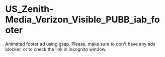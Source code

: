 # US_Zenith-Media_Verizon_Visible_PUBB_iab_footer

Animated footer ad using gsap. Please, make sure to don't have any ads blocker, or to check the link in incognito window.
